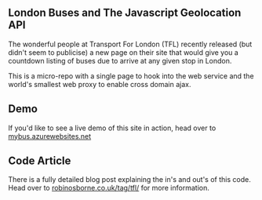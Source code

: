 ## London Buses and The Javascript Geolocation API

The wonderful people at Transport For London (TFL) recently released (but didn't seem to publicise) a new page on their site that would give you a countdown listing of buses due to arrive at any given stop in London.

This is a micro-repo with a single page to hook into the web service and the world's smallest web proxy to enable cross domain ajax.

## Demo

If you'd like to see a live demo of this site in action, head over to [mybus.azurewebsites.net](https://mybus.azurewebsites.net/)

## Code Article

There is a fully detailed blog post explaining the in's and out's of this code. Head over to [robinosborne.co.uk/tag/tfl/](http://robinosborne.co.uk/tag/tfl/) for more information.

